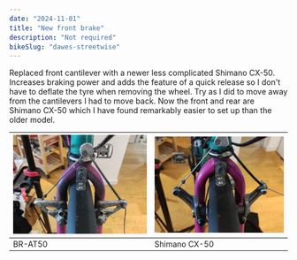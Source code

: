 ```yaml
---
date: "2024-11-01"
title: "New front brake"
description: "Not required"
bikeSlug: "dawes-streetwise"
---
```

Replaced front cantilever with a newer less complicated Shimano CX-50. Increases braking power and adds the feature of a quick release so I don't have to deflate the tyre when removing the wheel.
Try as I did to move away from the cantilevers I had to move back. Now the front and rear are Shimano CX-50 which I have found remarkably easier to set up than the older model.


| ![Shimano BR-AT50](shimano-cantiliver.jpg) | ![Shimano CX-50](CX-50.jpg) |
|-------------------------------------------|-------------------------------------------|
| BR-AT50                           | Shimano CX-50                           |
